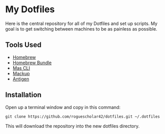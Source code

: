 # My Dotfiles

Here is the central repository for all of my Dotfiles and set up scripts.  My goal is to get switching between machines to be as painless as possible. 

## Tools Used

- [Homebrew](https://github.com/Homebrew/brew)
- [Homebrew Bundle](https://github.com/Homebrew/homebrew-bundle)
- [Mas CLI](https://github.com/mas-cli/mas)
- [Mackup](https://github.com/lra/mackup)
- [Antigen](https://github.com/zsh-users/antigen)

## Installation

Open up a terminal window and copy in this command:

`git clone https://github.com/roguescholar42/dotfiles.git ~/.dotfiles`

This will download the repository into the new dotfiles directory. 